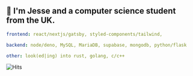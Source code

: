## 👋 I'm Jesse and a computer science student from the UK.

```yaml
frontend: react/nextjs/gatsby, styled-components/tailwind,

backend: node/deno, MySQL, MariaDB, supabase, mongodb, python/flask

other: look(ed|ing) into rust, golang, c/c++
```

![Hits](https://hits-app.vercel.app/hits?url=https%3A%2F%2Fgithub.com%2Fjessedoka)

